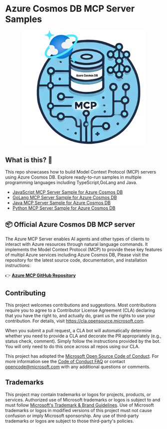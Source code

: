 # Azure Cosmos DB MCP  Server Samples

<div align="center">
  <img src="./img/logo.png" alt="Azure Cosmos DB MCP server logo" width="400"/>
</div>

## What is this? 🤔

This repo showcases how to build Model Context Protocol (MCP) servers using Azure Cosmos DB. Explore ready-to-run samples in multiple programming languages including TypeScript,GoLang and Java.
 
 - [JavaScript MCP Server Sample for Azure Cosmos DB](/javascript)
 - [GoLang MCP Server Sample for Azure Cosmos DB](/golang)
 - [Java MCP Server Sample for Azure Cosmos DB](/java)
 - [Python MCP Server Sample for Azure Cosmos DB](/python)


## 📦 Official Azure Cosmos DB MCP server 

The Azure MCP Server enables AI agents and other types of clients to interact with Azure resources through natural language commands. It implements the Model Context Protocol (MCP) to provide these key features of multipl Azure services including Azure Cosmos DB, Please visit the repository for the latest source code, documentation, and installation instructions:

👉 **[Azure MCP GitHub Repository](https://github.com/Azure/azure-mcp)**


## Contributing

This project welcomes contributions and suggestions.  Most contributions require you to agree to a
Contributor License Agreement (CLA) declaring that you have the right to, and actually do, grant us
the rights to use your contribution. For details, visit https://cla.opensource.microsoft.com.

When you submit a pull request, a CLA bot will automatically determine whether you need to provide
a CLA and decorate the PR appropriately (e.g., status check, comment). Simply follow the instructions
provided by the bot. You will only need to do this once across all repos using our CLA.

This project has adopted the [Microsoft Open Source Code of Conduct](https://opensource.microsoft.com/codeofconduct/).
For more information see the [Code of Conduct FAQ](https://opensource.microsoft.com/codeofconduct/faq/) or
contact [opencode@microsoft.com](mailto:opencode@microsoft.com) with any additional questions or comments.

## Trademarks

This project may contain trademarks or logos for projects, products, or services. Authorized use of Microsoft
trademarks or logos is subject to and must follow
[Microsoft's Trademark & Brand Guidelines](https://www.microsoft.com/en-us/legal/intellectualproperty/trademarks/usage/general).
Use of Microsoft trademarks or logos in modified versions of this project must not cause confusion or imply Microsoft sponsorship.
Any use of third-party trademarks or logos are subject to those third-party's policies.
